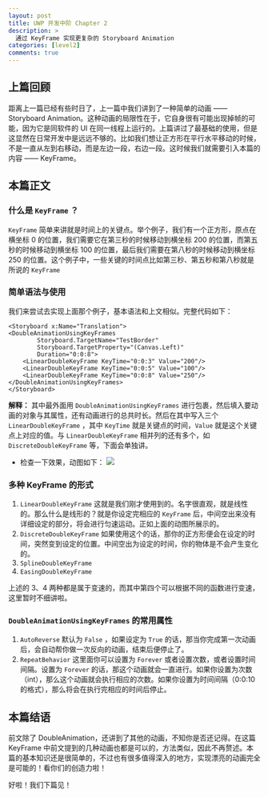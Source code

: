 ```yaml
---
layout: post
title: UWP 开发中阶 Chapter 2
description: >
  通过 KeyFrame 实现更复杂的 Storyboard Animation
categories: [level2]
comments: true
---
```


## 上篇回顾
距离上一篇已经有些时日了，上一篇中我们讲到了一种简单的动画 —— Storyboard Animation。这种动画的局限性在于，它自身很有可能出现掉帧的可能，因为它是同软件的 UI 在同一线程上运行的。上篇讲过了最基础的使用，但是这显然在日常开发中是远远不够的。比如我们想让正方形在平行水平移动的时候，不是一直从左到右移动，而是左边一段，右边一段。这时候我们就需要引入本篇的内容 —— KeyFrame。

## 本篇正文
### 什么是 `KeyFrame` ？
`KeyFrame` 简单来讲就是时间上的关键点。举个例子，我们有一个正方形，原点在横坐标 0 的位置，我们需要它在第三秒的时候移动到横坐标 200 的位置，而第五秒的时候移动到横坐标 100 的位置，最后我们需要在第八秒的时候移动到横坐标 250 的位置。这个例子中，一些关键的时间点比如第三秒、第五秒和第八秒就是所说的 `KeyFrame`

### 简单语法与使用
我们来尝试去实现上面那个例子，基本语法和上文相似。完整代码如下：
```xaml
<Storyboard x:Name="Translation">
<DoubleAnimationUsingKeyFrames
		Storyboard.TargetName="TestBorder"
		Storyboard.TargetProperty="(Canvas.Left)"
		Duration="0:0:8">
	<LinearDoubleKeyFrame KeyTime="0:0:3" Value="200"/>
	<LinearDoubleKeyFrame KeyTime="0:0:5" Value="100"/>
	<LinearDoubleKeyFrame KeyTime="0:0:8" Value="250"/>
</DoubleAnimationUsingKeyFrames>
</Storyboard>
```

**解释：** 其中最外面用 `DoubleAnimationUsingKeyFrames` 进行包裹，然后填入要动画的对象与其属性，还有动画进行的总共时长。然后在其中写入三个 `LinearDoubleKeyFrame` ，其中 `KeyTime` 就是关键点的时间，`Value` 就是这个关键点上对应的值。与 `LinearDoubleKeyFrame` 相并列的还有多个，如 `DiscreteDoubleKeyFrame` 等，下面会单独讲。

- 检查一下效果，动图如下：
	![](https://rawgit.com/totoroyyb/UWP-Develop-Tutorial/master/pic/level2/chapter2/1.gif)

### 多种 KeyFrame 的形式
1. `LinearDoubleKeyFrame`
	这就是我们刚才使用到的。名字很直观，就是线性的。那么什么是线形的？就是你设定完相应的 `KeyFrame` 后，中间空出来没有详细设定的部分，将会进行匀速运动。正如上面的动图所展示的。
2. `DiscreteDoubleKeyFrame`
	如果使用这个的话，那你的正方形便会在设定的时间，突然变到设定的位置。中间空出为设定的时间，你的物体是不会产生变化的。
3. `SplineDoubleKeyFrame`
4. `EasingDoubleKeyFrame`

上述的 3、4 两种都是属于变速的，而其中第四个可以根据不同的函数进行变速，这里暂时不细讲啦。

### `DoubleAnimationUsingKeyFrames` 的常用属性
1. `AutoReverse`
	默认为 `False` ，如果设定为 `True` 的话，那当你完成第一次动画后，会自动帮你做一次反向的动画，结束后便停止了。
2. `RepeatBehavior`
	这里面你可以设置为 `Forever` 或者设置次数，或者设置时间间隔。设置为 `Forever` 的话，那这个动画就会一直进行。如果你设置为次数（int），那么这个动画就会执行相应的次数。如果你设置为时间间隔（0:0:10 的格式），那么将会在执行完相应的时间后停止。

## 本篇结语
前文除了 DoubleAnimation，还讲到了其他的动画，不知你是否还记得。在这篇 KeyFrame 中前文提到的几种动画也都是可以的，方法类似，因此不再赘述。本篇的基本知识还是很简单的，不过也有很多值得深入的地方，实现漂亮的动画完全是可能的！看你们的创造力啦！

好啦！我们下篇见！